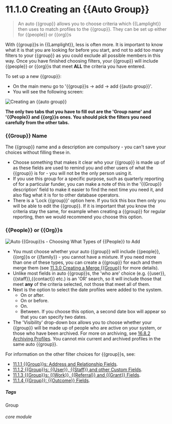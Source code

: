 # 11.1.0 Creating an {{Auto Group}}

> An auto {{group}} allows you to choose criteria which {{Lamplight}} then uses to match profiles to the {{group}}. They can be set up either for {{people}} or {{org}}s


With {{group}}s in {{Lamplight}}, less is often more. It is important to know what it is that you are looking for before you start, and not to add too many filters to your {{group}} as you could exclude all possible members in this way. Once you have finished choosing filters, your {{group}} will include {{people}} or {{org}}s that meet **ALL** the criteria you have entered. 

To set up a new {{group}}:

- On the main menu go to '{{group}}s -> add -> add {{auto group}}'. 
- You will see the following screen:

![Creating an {{auto group}}](103a.png)

**The only two tabs that you have to fill out are the 'Group name' and '{{People}} and {{org}}s ones. You should pick the filters you need carefully from the other tabs.**


### {{Group}} Name

The {{group}} name and a description are compulsory - you can't save your choices without filling these in.  
 - Choose something that makes it clear who your {{group}} is made up of as these fields are used to remind you and other users of what the {{group}} is for - you will not be the only person using it. 
- If you use this group for a specific purpose, such as quarterly reporting of for a particular funder, you can make a note of this in the '{{Group}} description' field to make it easier to find the next time you need it, and also flag what it is for to other database operators. 
- There is a 'Lock {{group}}' option here.  If you tick this box then only you will be able to edit the {{group}}. If it is important that you know the criteria stay the same, for example when creating a {{group}} for regular reporting, then we would recommend you choose this option. 


### {{People}} or {{Org}}s
 
![Auto {{Group}}s - Choosing What Types of {{People}} to Add](103b.png)

- You must choose whether your auto {{group}} will include {{people}}, {{org}}s or {{family}} - you cannot have a mixture. If you need more than one of these types, you can create a {{group}} for each and them merge them (see [11.3.0 Creating a Merge {{Group}}](/help/index/p/11.3.0) for more details). 
- Unlike most fields in auto {{group}}s, the 'who are' choice (e.g. {{user}}, {{staff}},{{contact}} etc.) is an 'OR' search, so it will include those that meet **any** of the criteria selected, not those that meet all of them. 
- Next is the option to select the date profiles were added to the system.
  - On or after. 
  - On or before.
  - On.
  - Between. If you choose this option, a second date box will appear so that you can specify two dates. 
- The 'Visibility' drop-down box allows you to choose whether your {{group}} will be made up of people who are active on your system, or those who have been archived. For more on archiving, see [16.8.2 Archiving Profiles](/help/index/p/16.8.2). You cannot mix current and archived profiles in the same auto {{group}}.

For information on the other filter choices for {{group}}s, see:

- [11.1.1 {{Group}}s: Address and Relationship Fields](/help/index/p/11.1.0).
- [11.1.2 {{Group}}s: {{User}}, {{Staff}} and other Custom Fields](/help/index/p/11.1.3).
- [11.1.3 {{Group}}s: {{Work}}, {{Referral}} and {{Grant}} Fields](/help/index/p/11.1.3).
- [11.1.4 {{Group}}: {{Outcome}} Fields](help/index/p/11.1.4).


##### Tags
Group

###### core module

